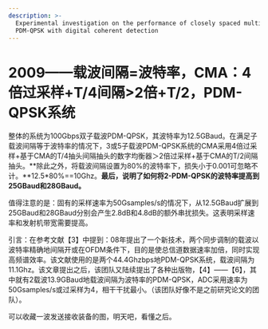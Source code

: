 ```yaml
---
description: >-
  Experimental investigation on the performance of closely spaced multi-carrier
  PDM-QPSK with digital coherent detection
---
```


# 2009——载波间隔=波特率，CMA：4倍过采样+T/4间隔&gt;2倍+T/2，PDM-QPSK系统

整体的系统为100Gbps双子载波PDM-QPSK，其波特率为12.5GBaud。在满足子载波间隔等于波特率的情况下，3或5子载波PDM-QPSK系统的CMA采用4倍过采样+基于CMA的T/4抽头间隔抽头的数字均衡器＞2倍过采样+基于CMA的T/2间隔抽头。**除此之外，将载波间隔设置为80%的波特率下，损失小于0.001可忽略不计。**12.5\*80%==10Ghz。**最后，说明了如何将2-PDM-QPSK的波特率提高到25GBaud和28GBaud。**

值得注意的是：固有的采样速率为50Gsamples/s的情况下，从12.5GBaud扩展到25GBaud和28GBaud分别会产生2.8dB和4.8dB的额外串扰损失。这表明采样速率和发射机带宽需要提高。

引言：在参考文献【3】中提到：08年提出了一个新技术，两个同步调制的载波以波特率精确地间隔开或在OFDM条件下，目的是使总信道数据速率加倍，同时实现高频谱效率。该文献使用的是两个44.4Ghzbps地PDM-QPSK系统，载波间隔为11.1Ghz。该文章提出之后，该团队又陆续提出了各种出版物，【4】——【6】，其中就有2载波13.9GBaud地载波间隔为波特率的PDM-QPSK，ADC采用速率为50Gsamples/s或过采样为4，相干干扰最小。（该团队好像不是之前研究论文的团队）。

可以收藏一波发送接收装备的图，明天吧，看懂之后。



